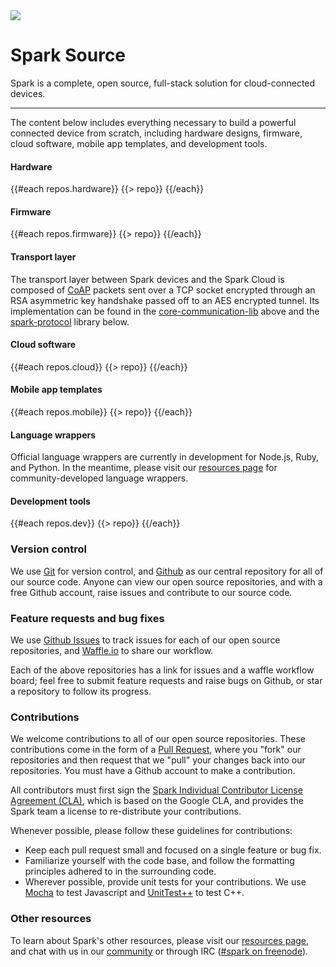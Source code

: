 <img class="spark-stack" src="https://s3.amazonaws.com/spark-website/spark-stack.png">

# Spark Source

Spark is a complete, open source, full-stack solution for cloud-connected devices.

---

The content below includes everything necessary to build a powerful connected device from scratch, including hardware designs, firmware, cloud software, mobile app templates, and development tools.

#### Hardware

{{#each repos.hardware}}
  {{> repo}}
{{/each}}

#### Firmware

{{#each repos.firmware}}
  {{> repo}}
{{/each}}

#### Transport layer

The transport layer between Spark devices and the Spark Cloud is composed of [CoAP](https://tools.ietf.org/html/draft-ietf-core-coap-18) packets sent over a TCP socket encrypted through an RSA asymmetric key handshake passed off to an AES encrypted tunnel. Its implementation can be found in the [core-communication-lib](https://www.github.com/spark/core-communication-lib) above and the [spark-protocol](https://www.github.com/spark/spark-protocol) library below.

#### Cloud software

{{#each repos.cloud}}
  {{> repo}}
{{/each}}

#### Mobile app templates

{{#each repos.mobile}}
  {{> repo}}
{{/each}}

#### Language wrappers

Official language wrappers are currently in development for Node.js, Ruby, and Python. In the meantime, please visit our [resources page](https://www.spark.io/resources) for community-developed language wrappers.

#### Development tools

{{#each repos.dev}}
  {{> repo}}
{{/each}}

### Version control

We use [Git](http://git-scm.com/) for version control, and [Github](http://www.github.com) as our central repository for all of our source code. Anyone can view our open source repositories, and with a free Github account, raise issues and contribute to our source code.

### Feature requests and bug fixes

We use [Github Issues](https://github.com/features) to track issues for each of our open source repositories, and [Waffle.io](https://waffle.io/) to share our workflow.

Each of the above repositories has a link for issues and a waffle workflow board; feel free to submit feature requests and raise bugs on Github, or star a repository to follow its progress.

### Contributions

We welcome contributions to all of our open source repositories. These contributions come in the form of a [Pull Request](https://help.github.com/articles/using-pull-requests), where you "fork" our repositories and then request that we "pull" your changes back into our repositories. You must have a Github account to make a contribution.

All contributors must first sign the [Spark Individual Contributor License Agreement (CLA)](https://docs.google.com/a/spark.io/forms/d/1_2P-vRKGUFg5bmpcKLHO_qNZWGi5HKYnfrrkd-sbZoA/viewform), which is based on the Google CLA, and provides the Spark team a license to re-distribute your contributions.

Whenever possible, please follow these guidelines for contributions:

- Keep each pull request small and focused on a single feature or bug fix.
- Familiarize yourself with the code base, and follow the formatting principles adhered to in the surrounding code.
- Wherever possible, provide unit tests for your contributions. We use [Mocha](http://mochajs.org/) to test Javascript and [UnitTest++](http://unittest-cpp.sourceforge.net/) to test C++.

### Other resources

To learn about Spark's other resources, please visit our [resources page](https://www.spark.io/resources), and chat with us in our [community](https://community.spark.io) or through IRC ([#spark on freenode](https://webchat.freenode.net/?channels=%23spark)).
